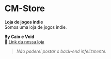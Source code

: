 # CM-Store

**Loja de jogos indie**  
Somos uma loja de jogos indie.

**By Caio e Void**  
🔗 [Link da nossa loja](https://cm-store.vercel.app)

> *Não poderei postar o back-end infelizmente.*

